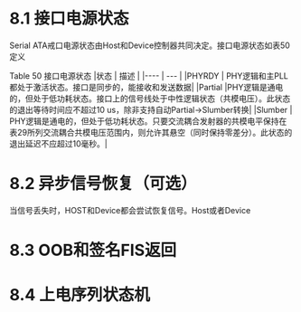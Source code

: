 # 8.1 接口电源状态
Serial ATA戒口电源状态由Host和Device控制器共同决定。接口电源状态如表50定义

Table 50  接口电源状态
|状态   | 描述 |
|---- | --- |
|PHYRDY | PHY逻辑和主PLL都处于激活状态。接口是同步的，能接收和发送数据|
|Partial |PHY逻辑是通电的，但处于低功耗状态。接口上的信号线处于中性逻辑状态（共模电压）。此状态的退出等待时间应不超过10 us，除非支持自动Partial->Slumber转换|
|Slumber | PHY逻辑是通电的，但处于低功耗状态。只要交流耦合发射器的共模电平保持在表29所列交流耦合共模电压范围内，则允许其悬空（同时保持零差分）。此状态的退出延迟不应超过10毫秒。|

# 8.2 异步信号恢复（可选）
当信号丢失时，HOST和Device都会尝试恢复信号。Host或者Device

# 8.3 OOB和签名FIS返回

# 8.4 上电序列状态机